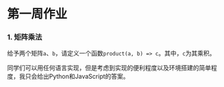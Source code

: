 # 第一周作业
### 1. 矩阵乘法
给予两个矩阵`a`、`b`，请定义一个函数`product(a, b) => c`。其中，`c`为其乘积。

同学们可以用任何语言实现，但是考虑到实现的便利程度以及环境搭建的简单程度，我只会给出Python和JavaScript的答案。

